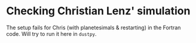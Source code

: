 # Checking Christian Lenz' simulation

The setup fails for Chris (with planetesimals & restarting) in the Fortran code. Will try to run it here in `dustpy`.
